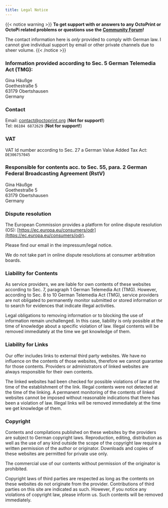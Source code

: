 ```yaml
---
title: Legal Notice
---
```


{{< notice warning >}}
**To get support with or answers to any OctoPrint or OctoPi related problems or questions use the [Community Forum](https://community.octoprint.org)!**

The contact information here is *only* provided to comply with German law. I cannot give individual support by email or other private channels due to sheer volume.
{{< /notice >}}

### Information provided according to Sec. 5 German Telemedia Act (TMG):

Gina Häußge  
Goethestraße 5  
63179 Obertshausen  
Germany

### Contact

Email: [contact@octoprint.org](mailto:contact@octoprint.org) (**Not for support!**)  
Tel: `06104 6872629` (**Not for support!**)

### VAT

VAT Id number according to Sec. 27 a German Value Added Tax Act: `DE306757045`

### Responsible for contents acc. to Sec. 55, para. 2 German Federal Broadcasting Agreement (RstV)

Gina Häußge  
Goethestraße 5  
63179 Obertshausen  
Germany

### Dispute resolution

The European Commission provides a platform for online dispute resolution (OS): [https://ec.europa.eu/consumers/odr](https://ec.europa.eu/consumers/odr).

Please find our email in the impressum/legal notice.

We do not take part in online dispute resolutions at consumer arbitration boards.

### Liability for Contents

As service providers, we are liable for own contents of these websites according to Sec. 7, paragraph 1 German Telemedia Act (TMG). However, according to Sec. 8 to 10 German Telemedia Act (TMG), service providers are not obligated to permanently monitor submitted or stored information or to search for evidences that indicate illegal activities.

Legal obligations to removing information or to blocking the use of information remain unchallenged. In this case, liability is only possible at the time of knowledge about a specific violation of law. Illegal contents will be removed immediately at the time we get knowledge of them.

### Liability for Links

Our offer includes links to external third party websites. We have no influence on the contents of those websites, therefore we cannot guarantee for those contents. Providers or administrators of linked websites are always responsible for their own contents.

The linked websites had been checked for possible violations of law at the time of the establishment of the link. Illegal contents were not detected at the time of the linking. A permanent monitoring of the contents of linked websites cannot be imposed without reasonable indications that there has been a violation of law. Illegal links will be removed immediately at the time we get knowledge of them.

### Copyright

Contents and compilations published on these websites by the providers are subject to German copyright laws. Reproduction, editing, distribution as well as the use of any kind outside the scope of the copyright law require a written permission of the author or originator. Downloads and copies of these websites are permitted for private use only.

The commercial use of our contents without permission of the originator is prohibited.

Copyright laws of third parties are respected as long as the contents on these websites do not originate from the provider. Contributions of third parties on this site are indicated as such. However, if you notice any violations of copyright law, please inform us. Such contents will be removed immediately.

